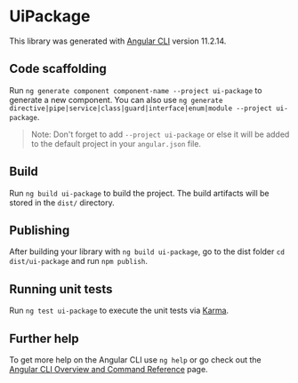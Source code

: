 # UiPackage

This library was generated with [Angular CLI](https://github.com/angular/angular-cli) version 11.2.14.

## Code scaffolding

Run `ng generate component component-name --project ui-package` to generate a new component. You can also use `ng generate directive|pipe|service|class|guard|interface|enum|module --project ui-package`.
> Note: Don't forget to add `--project ui-package` or else it will be added to the default project in your `angular.json` file. 

## Build

Run `ng build ui-package` to build the project. The build artifacts will be stored in the `dist/` directory.

## Publishing

After building your library with `ng build ui-package`, go to the dist folder `cd dist/ui-package` and run `npm publish`.

## Running unit tests

Run `ng test ui-package` to execute the unit tests via [Karma](https://karma-runner.github.io).

## Further help

To get more help on the Angular CLI use `ng help` or go check out the [Angular CLI Overview and Command Reference](https://angular.io/cli) page.
